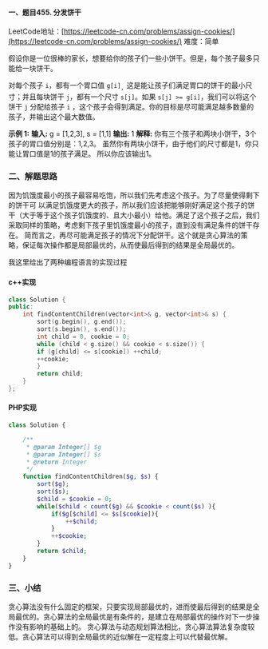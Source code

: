 #### 一、题目455. 分发饼干
LeetCode地址：[https://leetcode-cn.com/problems/assign-cookies/](https://leetcode-cn.com/problems/assign-cookies/)
难度：简单

假设你是一位很棒的家长，想要给你的孩子们一些小饼干。但是，每个孩子最多只能给一块饼干。

对每个孩子 `i`，都有一个胃口值 `g[i]`<sub>，</sub>这是能让孩子们满足胃口的饼干的最小尺寸；并且每块饼干 `j`，都有一个尺寸 `s[j]`。如果 `s[j] >= g[i]`，我们可以将这个饼干 `j` 分配给孩子 `i` ，这个孩子会得到满足。你的目标是尽可能满足越多数量的孩子，并输出这个最大数值。

**示例 1:**
**输入:** g = [1,2,3], s = [1,1]
**输出:** 1
**解释:** 
你有三个孩子和两块小饼干，3个孩子的胃口值分别是：1,2,3。
虽然你有两块小饼干，由于他们的尺寸都是1，你只能让胃口值是1的孩子满足。
所以你应该输出1。

### 二、解题思路
因为饥饿度最小的孩子最容易吃饱，所以我们先考虑这个孩子。为了尽量使得剩下的饼干可
以满足饥饿度更大的孩子，所以我们应该把能够刚好满足这个孩子的饼干（大于等于这个孩子饥饿度的、且大小最小）给他。满足了这个孩子之后，我们采取同样的策略，考虑剩下孩子里饥饿度最小的孩子，直到没有满足条件的饼干存在。
简而言之，再尽可能满足孩子的情况下分配饼干。这个就是贪心算法的策略，保证每次操作都是局部最优的，从而使最后得到的结果是全局最优的。

我这里给出了两种编程语言的实现过程
#### c++实现
```c++
class Solution {
public:
    int findContentChildren(vector<int>& g, vector<int>& s) {
        sort(g.begin(), g.end());
        sort(s.begin(), s.end());
        int child = 0, cookie = 0;
        while (child < g.size() && cookie < s.size()) {
        if (g[child] <= s[cookie]) ++child;
        ++cookie;
        }
        return child;
    }
};
```
#### PHP实现

```php
class Solution {

    /**
     * @param Integer[] $g
     * @param Integer[] $s
     * @return Integer
     */
    function findContentChildren($g, $s) {
        sort($g);
        sort($s);
        $child = $cookie = 0;
        while($child < count($g) && $cookie < count($s) ){
            if($g[$child] <= $s[$cookie]){
                ++$child;
            }
            ++$cookie;
        } 
        return $child;
    }
}
```
### 三、小结

贪心算法没有什么固定的框架，只要实现局部最优的，进而使最后得到的结果是全局最优的。贪心算法的全局最优是有条件的，是建立在局部最优的操作对下一步操作没有影响的基础上的。
贪心算法与动态规划算法相比，贪心算法算法复杂度较低。贪心算法可以得到全局最优的近似解在一定程度上可以代替最优解。